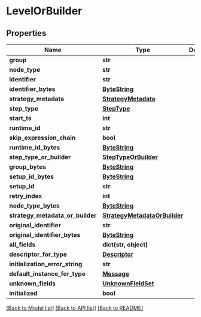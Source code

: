 # LevelOrBuilder

## Properties
Name | Type | Description | Notes
------------ | ------------- | ------------- | -------------
**group** | **str** |  | [optional] 
**node_type** | **str** |  | [optional] 
**identifier** | **str** |  | [optional] 
**identifier_bytes** | [**ByteString**](ByteString.md) |  | [optional] 
**strategy_metadata** | [**StrategyMetadata**](StrategyMetadata.md) |  | [optional] 
**step_type** | [**StepType**](StepType.md) |  | [optional] 
**start_ts** | **int** |  | [optional] 
**runtime_id** | **str** |  | [optional] 
**skip_expression_chain** | **bool** |  | [optional] 
**runtime_id_bytes** | [**ByteString**](ByteString.md) |  | [optional] 
**step_type_or_builder** | [**StepTypeOrBuilder**](StepTypeOrBuilder.md) |  | [optional] 
**group_bytes** | [**ByteString**](ByteString.md) |  | [optional] 
**setup_id_bytes** | [**ByteString**](ByteString.md) |  | [optional] 
**setup_id** | **str** |  | [optional] 
**retry_index** | **int** |  | [optional] 
**node_type_bytes** | [**ByteString**](ByteString.md) |  | [optional] 
**strategy_metadata_or_builder** | [**StrategyMetadataOrBuilder**](StrategyMetadataOrBuilder.md) |  | [optional] 
**original_identifier** | **str** |  | [optional] 
**original_identifier_bytes** | [**ByteString**](ByteString.md) |  | [optional] 
**all_fields** | **dict(str, object)** |  | [optional] 
**descriptor_for_type** | [**Descriptor**](Descriptor.md) |  | [optional] 
**initialization_error_string** | **str** |  | [optional] 
**default_instance_for_type** | [**Message**](Message.md) |  | [optional] 
**unknown_fields** | [**UnknownFieldSet**](UnknownFieldSet.md) |  | [optional] 
**initialized** | **bool** |  | [optional] 

[[Back to Model list]](../README.md#documentation-for-models) [[Back to API list]](../README.md#documentation-for-api-endpoints) [[Back to README]](../README.md)

